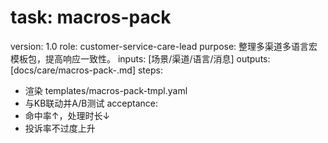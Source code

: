 # task: macros-pack

version: 1.0
role: customer-service-care-lead
purpose: 整理多渠道多语言宏模板包，提高响应一致性。
inputs: [场景/渠道/语言/消息]
outputs: [docs/care/macros-pack-<version>.md]
steps:

- 渲染 templates/macros-pack-tmpl.yaml
- 与KB联动并A/B测试
  acceptance:
- 命中率↑，处理时长↓
- 投诉率不过度上升
